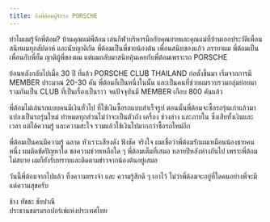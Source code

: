 ```yaml
---
title: ถึงพี่ต้อมผู้รักรถ PORSCHE
---
```



ทำไมผมรู้จักพี่ต้อม? บ้านคุณแม่พี่ต้อม เล่นกีฬาบริหารมือกับคุณยายและคุณแม่ที่บ้านเอกประวัติเพื่อนสนิทผมทุกสัปดาห์ และนับญาติกัน พี่ต้อมเป็นพี่ชายน้องต้น เพื่อนสนิทของแก้ว ภรรยาผม พี่ต้อมเป็นเพื่อนกับพี่ยั้ม ญาติผู้พี่ของผม แต่ผมกลับมาสนิทคุ้นเคยกับพี่ต้อมเพราะรถ PORSCHE

ย้อนหลังกลับไปเมื่อ 30 ปี ที่แล้ว PORSCHE CLUB THAILAND ก่อตั้งขึ้นมา เริ่มจากการมี MEMBER ประมาณ 20-30 คัน พี่ต้อมก็เป็นหนึ่งในนั้น และเป็นคนที่ช่วยผมรวบรวมกลุ่มย่อยมารวมกันเป็น CLUB ที่เป็นเรื่องเป็นราว จนปัจจุบันมี MEMBER เกือบ 800 คันแล้ว

พี่ต้อมไม่เล่นรถแบบคนมีเงินทั่วไป ที่ใช้เงินซื้อรถแบบสำเร็จรูป ตอนนั้นพี่ต้อมจะซื้อรถรุ่นเก่าแล้วมาแปลงเป็นรถรุ่นใหม่ ทำหมดทุกส่วนไม่ว่าจะเป็นตัวถัง เครื่อง ช่วงล่าง และภายใน ซึ่งเสียทั้งเงินและเวลา แต่ได้ความรู้ และความสะใจ รวมแล้วใช้เงินไปมากกว่าซื้อรถใหม่อีก

พี่ต้อมเป็นคนมีความรู้ ฉลาด หัวเราะเสียงดัง ฟังชัด จริงใจ ผมเชื่อว่าพี่ต้อมรักผมเหมือนน้องชายคนหนึ่ง ผมติดขัดปัญหาใด ขอความช่วยเหลือใด ๆ พี่ต้อมเต็มที่เสมอ หลายปีหลังห่างกันไป เพราะพี่ต้อมไม่สบาย ผมก็ยังรับทราบและติดตามข่าวจากน้องต้นอยู่เสมอ

วันนี้พี่ต้อมจากไปแล้ว ทิ้งความทรงจำ และ ความรู้สึกดี ๆ เอาไว้ ไม่ว่าพี่ต้อมจะอยู่ที่ใดคนอย่างพี่จะมีแต่ความสุขครับ

ช้าง ทัชชะ ชัยปาณี  
ประธานชมรมรถปอร์เช่แห่งประเทศไทย

